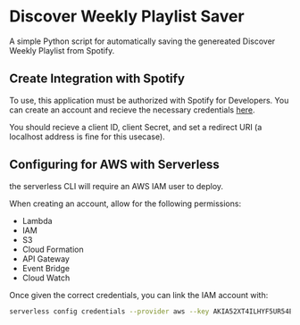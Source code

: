 # Discover Weekly Playlist Saver

A simple Python script for automatically saving the genereated Discover Weekly Playlist from Spotify.

## Create Integration with Spotify

To use, this application must be authorized with Spotify for Developers. You can create an account and recieve the necessary credentials [here](https://developer.spotify.com/dashboard/login).

You should recieve a client ID, client Secret, and set a redirect URI (a localhost address is fine for this usecase).

## Configuring for AWS with Serverless

the serverless CLI will require an AWS IAM user to deploy.

When creating an account, allow for the following permissions:

- Lambda
- IAM
- S3
- Cloud Formation
- API Gateway
- Event Bridge
- Cloud Watch

Once given the correct credentials, you can link the IAM account with:

```bash
serverless config credentials --provider aws --key AKIA52XT4ILHYF5UR54E --secret xxxxxxxxx
```
